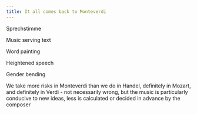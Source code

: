 ```yaml
---
title: It all comes back to Monteverdi
---
```


Sprechstimme

Music serving text

Word painting

Heightened speech

Gender bending

We take more risks in Monteverdi than we do in Handel, definitely in Mozart, and definitely in Verdi - not necessarily wrong, but the music is particularly conducive to new ideas, less is calculated or decided in advance by the composer

